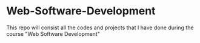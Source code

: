 # Web-Software-Development
This repo will consist all the codes and projects that I have done during the course "Web Software Development"
